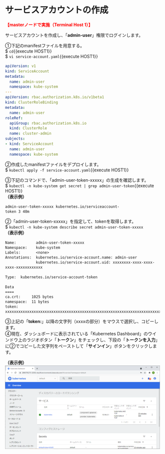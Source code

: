 # サービスアカウントの作成
**<span style="color: red; ">【masterノードで実施（Terminal Host 1）】</span>**  

サービスアカウントを作成し、「**admin-user**」権限でログインします。  

①下記のmanifestファイルを用意する。  
$ `cd`{{execute HOST1}}  
$ `vi service-account.yaml`{{execute HOST1}}  
```yaml
apiVersion: v1
kind: ServiceAccount
metadata:
  name: admin-user
  namespace: kube-system
---
apiVersion: rbac.authorization.k8s.io/v1beta1
kind: ClusterRoleBinding
metadata:
  name: admin-user
roleRef:
  apiGroup: rbac.authorization.k8s.io
  kind: ClusterRole
  name: cluster-admin
subjects:
- kind: ServiceAccount
  name: admin-user
  namespace: kube-system
```
②作成したmanifestファイルをデプロイします。  
$ `kubectl apply -f service-account.yaml`{{execute HOST1}}  

③下記のコマンドで、「admin-user-token-xxxxx」の生成を確認します。  
$ `kubectl -n kube-system get secret | grep admin-user-token`{{execute HOST1}}  
**（表示例）**
```
admin-user-token-xxxxx kubernetes.io/serviceaccount-
token 3 40m
```  
②「admin-user-token-xxxxx」を指定して、tokenを取得します。  
$ `kubectl -n kube-system describe secret admin-user-token-xxxxx`  
**（表示例）**
```
Name:         admin-user-token-xxxxx
Namespace:    kube-system
Labels:       <none>
Annotations:  kubernetes.io/service-account.name: admin-user
              kubernetes.io/service-account.uid: xxxxxxxx-xxxx-xxxx-xxxx-xxxxxxxxxxxx

Type:  kubernetes.io/service-account-token

Data
====
ca.crt:     1025 bytes
namespace:  11 bytes
token: xxxxxxxxxxxxxxxxxxxxxxxxxxxxxxxxxxxxxxxxxxxxxxxxxxxxxxxxxxxxxxxxxxxxxxxxxxxxxxxxxxxxxxxxxxxxxxxxxxxxxxxxx
```  
③上記の「**token:**」以降の文字列（xxxxの部分）をマウスで選択し、コピーします。   
④現在、ダッシュボードに表示されている「Kubernetes Dashboard」のウインドウ上のラジオボタン「**トークン**」をチェックし、下段の「**トークンを入力**」に②でコピーした文字列をペーストして「**サインイン**」ボタンをクリックします。  

**（表示例）**  
![DashBoard Image](./assets/Step13.png)  

